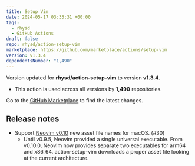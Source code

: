 ```yaml
---
title: Setup Vim
date: 2024-05-17 03:33:31 +00:00
tags:
  - rhysd
  - GitHub Actions
draft: false
repo: rhysd/action-setup-vim
marketplace: https://github.com/marketplace/actions/setup-vim
version: v1.3.4
dependentsNumber: "1,490"
---
```



Version updated for **rhysd/action-setup-vim** to version **v1.3.4**.
- This action is used across all versions by **1,490** repositories.

Go to the [GitHub Marketplace](https://github.com/marketplace/actions/setup-vim) to find the latest changes.

## Release notes

- Support [Neovim v0.10](https://github.com/neovim/neovim/releases/tag/v0.10.0) new asset file names for macOS. (#30)
  - Until v0.9.5, Neovim provided a single universal executable. From v0.10.0, Neovim now provides separate two executables for arm64 and x86_64. action-setup-vim downloads a proper asset file looking at the current architecture.
